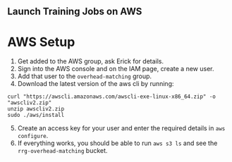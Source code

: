 Launch Training Jobs on AWS
---------------------------

AWS Setup
=========
1. Get added to the AWS group, ask Erick for details.
2. Sign into the AWS console and on the IAM page, create a new user.
3. Add that user to the `overhead-matching` group.
4. Download the latest version of the aws cli by running:
```
curl "https://awscli.amazonaws.com/awscli-exe-linux-x86_64.zip" -o "awscliv2.zip"
unzip awscliv2.zip
sudo ./aws/install
```
5. Create an access key for your user and enter the required details in `aws configure`.
6. If everything works, you should be able to run `aws s3 ls` and see the `rrg-overhead-matching` bucket.

